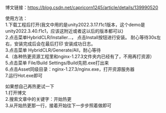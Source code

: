 博文链接：https://blog.csdn.net/capricorn1245/article/details/139990520

使用方法：  
1.下载工程后打开(我文中用的是unity2022.3.17.f1c1版本，这个demo是unity2022.3.40.f1c1，应该这附近或者这以后的版本都可以)  
2.点击菜单HybridCLR/Installer…， 点击Install按钮进行安装。 耐心等待30s左右，安装完成后会在最后打印 安装成功日志。  
3.点击菜单 HybridCLR/Generate/All，耐心等待  
4.（各种热更资源工程里和nginx-1.27.3文件夹内已经有了，不用再打资源）  
5.点击菜单 File/Build Settings/Build先把.exe打出来  
6.点击Asset同级目录：nginx-1.27.3/nginx.exe，打开资源服务器  
7.运行Hot.exe即可  

      
如果想自己再热更试一下  
1.打开博文  
2.搜索文章中的关键字：开始热更  
3.从开始热更那一行，接着开始往下一步步照着做即可  
